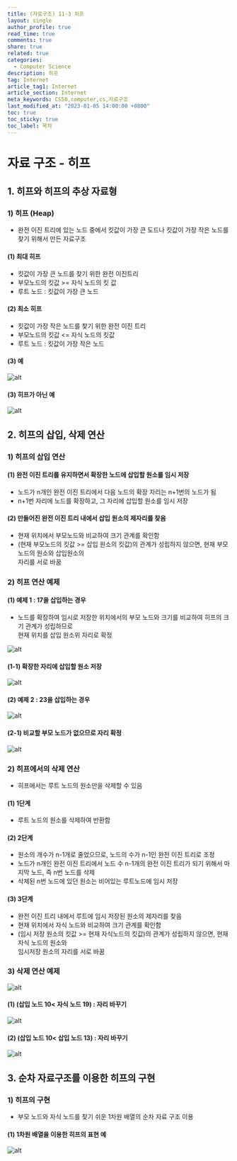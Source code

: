 ```yaml
---
title: (자료구조) 11-3 히프
layout: single
author_profile: true
read_time: true
comments: true
share: true
related: true
categories:
  - Computer Science
description: 히프
tag: Internet
article_tag1: Internet
article_section: Internet
meta_keywords: CS50,computer,cs,자료구조
last_modified_at: "2023-01-05 14:00:00 +0800"
toc: true
toc_sticky: true
toc_label: 목차
---
```


# 자료 구조 - 히프

## 1. 히프와 히프의 추상 자료형

### 1) 히프 (Heap)

- 완전 이진 트리에 있는 노드 중에서 킷값이 가장 큰 도드나 킷값이 가장 작은 노드를 찾기 위해서 만든 자료구조

#### (1) 최대 히프

- 킷값이 가장 큰 노드를 찾기 위한 완전 이진트리
- 부모노드의 킷값 >= 자식 노드의 킷 값
- 루트 노드 : 킷값이 가장 큰 노드

#### (2) 최소 히프

- 킷값이 가장 작은 노드를 찾기 위한 완전 이진 트리
- 부모노드의 킷값 <= 자식 노드의 킷값
- 루트 노드 : 킷값이 가장 작은 노드

#### (3) 예

![alt](/assets/images/post/ComputerStudy/560.png)

#### (3) 히프가 아닌 예

![alt](/assets/images/post/ComputerStudy/561.png)

## 2. 히프의 삽입, 삭제 연산

### 1) 히프의 삽입 연산

#### (1) 완전 이진 트리를 유지하면서 확장한 노드에 삽입할 원소를 임시 저장

- 노드가 n개인 완전 이진 트리에서 다음 노드의 확장 자리는 n+1번의 노드가 됨
- n+1번 자리에 노드를 확장하고, 그 자리에 삽입할 원소를 임시 저장

#### (2) 만들어진 완전 이진 트리 내에서 삽입 원소의 제자리를 찾음

- 현재 위치에서 부모노드와 비교하여 크기 관계를 확인함
- (현재 부모노드의 킷값 >= 삽입 원소의 킷값)의 관계가 성립하지 않으면, 현재 부모노드의 원소와 삽입원소의  
  자리를 서로 바꿈

### 2) 히프 연산 예제

#### (1) 예제 1 : 17을 삽입하는 경우

- 노드를 확장하여 임시로 저장한 위치에서의 부모 노드와 크기를 비교하여 히프의 크기 관계가 성립하므로  
  현재 위치를 삽입 원소위 자리로 확정

![alt](/assets/images/post/ComputerStudy/562.png)

#### (1-1) 확장한 자리에 삽입할 원소 저장

![alt](/assets/images/post/ComputerStudy/563.png)

#### (2) 예제 2 : 23을 삽입하는 경우

![alt](/assets/images/post/ComputerStudy/564.png)

#### (2-1) 비교할 부모 노드가 없으므로 자리 확정

![alt](/assets/images/post/ComputerStudy/565.png)

### 2) 히프에서의 삭제 연산

- 히프에서는 루트 노드의 원소만을 삭제할 수 있음

#### (1) 1단계

- 루트 노드의 원소를 삭제하여 반환함

#### (2) 2단계

- 원소의 개수가 n-1개로 줄었으므로, 노드의 수가 n-1인 완전 이진 트리로 조정
- 노드가 n개인 완전 이진 트리에서 노드 수 n-1개의 완전 이진 트리가 되기 위해서 마지막 노드, 즉 n번 노드를 삭제
- 삭제된 n번 노드에 있던 원소는 비어있는 루트노드에 임시 저장

#### (3) 3단계

- 완전 이진 트리 내에서 루트에 임시 저장된 원소의 제자리를 찾음
- 현재 위치에서 자식 노드와 비교하여 크기 관계를 확인함
- (임시 저장 원소의 킷값 >= 현재 자식노드의 킷값)의 관계가 성립하지 않으면, 현재 자식 노드의 원소와  
  임시저장 원소의 자리를 서로 바꿈

### 3) 삭제 연산 예제

![alt](/assets/images/post/ComputerStudy/566.png)

#### (1) (삽입 노드 10< 자식 노드 19) : 자리 바꾸기

![alt](/assets/images/post/ComputerStudy/567.png)

#### (2) (삽입 노드 10< 삽입 노드 13) : 자리 바꾸기

![alt](/assets/images/post/ComputerStudy/568.png)

## 3. 순차 자료구조를 이용한 히프의 구현

### 1) 히프의 구현

- 부모 노드와 자식 노드를 찾기 쉬운 1차원 배열의 순차 자료 구조 이용

#### (1) 1차원 배열을 이용한 히프의 표현 예

![alt](/assets/images/post/ComputerStudy/569.png)
